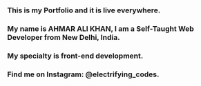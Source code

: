 ### This is my Portfolio and it is live everywhere.

### My name is AHMAR ALI KHAN, I am a Self-Taught Web Developer from New Delhi, India.

### My specialty is front-end development.

### Find me on Instagram: @electrifying_codes.

[instagram]: https://instagram.com/heal_electrifying
